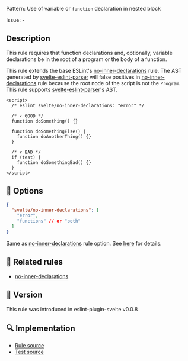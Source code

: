 Pattern: Use of variable or `function` declaration in nested block

Issue: -

## Description

This rule requires that function declarations and, optionally, variable declarations be in the root of a program or the body of a function.

This rule extends the base ESLint's [no-inner-declarations] rule. The AST generated by [svelte-eslint-parser] will false positives in [no-inner-declarations] rule because the root node of the script is not the `Program`.  
This rule supports [svelte-eslint-parser]'s AST.

[svelte-eslint-parser]: https://github.com/sveltejs/svelte-eslint-parser

```svelte
<script>
  /* eslint svelte/no-inner-declarations: "error" */

  /* ✓ GOOD */
  function doSomething() {}

  function doSomethingElse() {
    function doAnotherThing() {}
  }

  /* ✗ BAD */
  if (test) {
    function doSomethingBad() {}
  }
</script>
```

## :wrench: Options

```json
{
  "svelte/no-inner-declarations": [
    "error",
    "functions" // or "both"
  ]
}
```

Same as [no-inner-declarations] rule option. See [here](https://eslint.org/docs/rules/no-inner-declarations#options) for details.

## :couple: Related rules

- [no-inner-declarations]

[no-inner-declarations]: https://eslint.org/docs/rules/no-inner-declarations

## :rocket: Version

This rule was introduced in eslint-plugin-svelte v0.0.8

## :mag: Implementation

- [Rule source](https://github.com/sveltejs/eslint-plugin-svelte/blob/main/src/rules/no-inner-declarations.ts)
- [Test source](https://github.com/sveltejs/eslint-plugin-svelte/blob/main/tests/src/rules/no-inner-declarations.ts)
